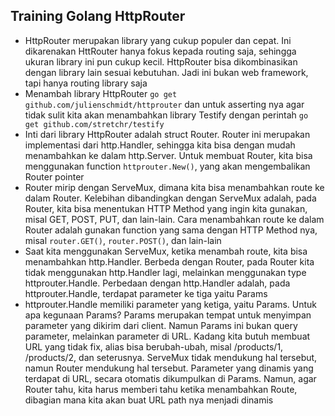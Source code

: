 ## Training Golang HttpRouter

- HttpRouter merupakan library yang cukup populer dan cepat. Ini dikarenakan HttRouter hanya fokus kepada routing saja, sehingga ukuran library ini pun cukup kecil. HttpRouter bisa dikombinasikan dengan library lain sesuai kebutuhan. Jadi ini bukan web framework, tapi hanya routing library saja
- Menambah library HttpRouter `go get github.com/julienschmidt/httprouter` dan untuk asserting nya agar tidak sulit kita akan menambahkan library Testify dengan perintah `go get github.com/stretchr/testify`
- Inti dari library HttpRouter adalah struct Router. Router ini merupakan implementasi dari http.Handler, sehingga kita bisa dengan mudah menambahkan ke dalam http.Server. Untuk membuat Router, kita bisa menggunakan function `httprouter.New()`, yang akan mengembalikan Router pointer
- Router mirip dengan ServeMux, dimana kita bisa menambahkan route ke dalam Router. Kelebihan dibandingkan dengan ServeMux adalah, pada Router, kita bisa menentukan HTTP Method yang ingin kita gunakan, misal GET, POST, PUT, dan lain-lain. Cara menambahkan route ke dalam Router adalah gunakan function yang sama dengan HTTP Method nya, misal `router.GET()`, `router.POST()`, dan lain-lain
- Saat kita menggunakan ServeMux, ketika menambah route, kita bisa menambahkan http.Handler. Berbeda dengan Router, pada Router kita tidak menggunakan http.Handler lagi, melainkan menggunakan type httprouter.Handle. Perbedaan dengan http.Handler adalah, pada httprouter.Handle, terdapat parameter ke tiga yaitu Params
- httprouter.Handle memiliki parameter yang ketiga, yaitu Params. Untuk apa kegunaan Params? Params merupakan tempat untuk menyimpan parameter yang dikirim dari client. Namun Params ini bukan query parameter, melainkan parameter di URL. Kadang kita butuh membuat URL yang tidak fix, alias bisa berubah-ubah, misal /products/1, /products/2, dan seterusnya. ServeMux tidak mendukung hal tersebut, namun Router mendukung hal tersebut. Parameter yang dinamis yang terdapat di URL, secara otomatis dikumpulkan di Params. Namun, agar Router tahu, kita harus memberi tahu ketika menambahkan Route, dibagian mana kita akan buat URL path nya menjadi dinamis
